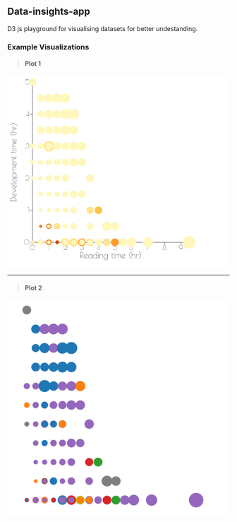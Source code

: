 ## Data-insights-app

D3 js playground for visualising datasets for better undestanding.


### Example Visualizations

> #### Plot 1
![Scatter-Plot](/scatter-plot/Capture.PNG)

---- 
> #### Plot 2
![Scatter-Plot](/scatter-plot/demo.PNG)
